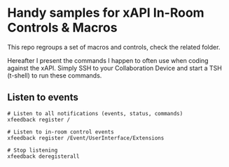 # Handy samples for xAPI In-Room Controls & Macros

This repo regroups a set of macros and controls, check the related folder.

Hereafter I present the commands I happen to often use when coding against the xAPI.
Simply SSH to your Collaboration Device and start a TSH (t-shell) to run these commands.

## Listen to events

```shell
# Listen to all notifications (events, status, commands)
xfeedback register /
```

```shell
# Listen to in-room control events
xfeedback register /Event/UserInterface/Extensions
```

```shell
# Stop listening
xfeedback deregisterall
```
